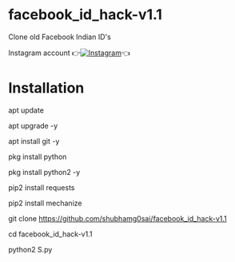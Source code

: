 # facebook_id_hack-v1.1
Clone old Facebook Indian ID's

Instagram account
👉[![Instagram  ](https://img.shields.io/badge/INSTAGRAM-FOLLOW-red?style=for-the-badge&logo=instagram)](https://www.instagram.com/shubhamg0sai)👈

# Installation

apt update

 apt upgrade -y

 apt install git -y

 pkg install python

pkg install python2 -y

 pip2 install requests

 pip2 install mechanize

git clone https://github.com/shubhamg0sai/facebook_id_hack-v1.1

cd facebook_id_hack-v1.1

python2 S.py 
